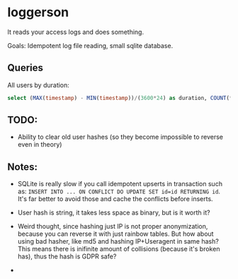 # loggerson

It reads your access logs and does something.

Goals: Idempotent log file reading, small sqlite database.

## Queries

All users by duration:

```sql
select (MAX(timestamp) - MIN(timestamp))/(3600*24) as duration, COUNT(*) as cnt, ua.value from entrys e, users u, useragents ua where e.user_id = u.id AND u.useragent_id = ua.id GROUP BY u.id ORDER BY duration DESC
```

## TODO:

-   Ability to clear old user hashes (so they become impossible to reverse even
    in theory)

## Notes:

-   SQLite is really slow if you call idempotent upserts in transaction such as:
    `INSERT INTO ... ON CONFLICT DO UPDATE SET id=id RETURNING id`. It's far
    better to avoid those and cache the conflicts before inserts.

-   User hash is string, it takes less space as binary, but is it worth it?

-   Weird thought, since hashing just IP is not proper anonymization, because
    you can reverse it with just rainbow tables. But how about using bad hasher,
    like md5 and hashing IP+Useragent in same hash? This means there is
    inifinite amount of collisions (because it's broken has), thus the hash is
    GDPR safe?

-
